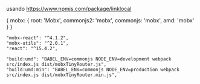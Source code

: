 usando
https://www.npmjs.com/package/linklocal

  {
            mobx: {
                root: 'Mobx',
                commonjs2: 'mobx',
                commonjs: 'mobx',
                amd: 'mobx'
            }
        }

    "mobx-react": "^4.1.2",
    "mobx-utils": "^2.0.1",
    "react": "^15.4.2",

    "build:umd": "BABEL_ENV=commonjs NODE_ENV=development webpack src/index.js dist/mobxTinyRouter.js",
    "build:umd:min": "BABEL_ENV=commonjs NODE_ENV=production webpack src/index.js dist/mobxTinyRouter.min.js",